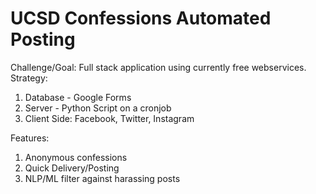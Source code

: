 # UCSD Confessions Automated Posting
Challenge/Goal: Full stack application using currently free webservices.  
Strategy:  
  1. Database - Google Forms
  2. Server - Python Script on a cronjob
  3. Client Side: Facebook, Twitter, Instagram

Features:  
  1. Anonymous confessions
  2. Quick Delivery/Posting
  3. NLP/ML filter against harassing posts
